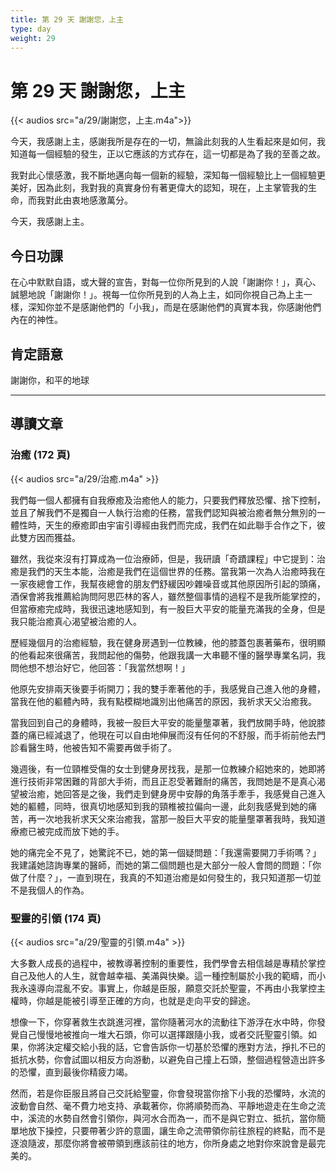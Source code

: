 ```yaml
---
title: 第 29 天 謝謝您，上主
type: day
weight: 29
---
```


# 第 29 天 謝謝您，上主

{{< audios src="a/29/謝謝您，上主.m4a">}}

今天，我感謝上主，感謝我所是存在的一切，無論此刻我的人生看起來是如何，我知道每一個經驗的發生，正以它應該的方式存在，這一切都是為了我的至善之故。

我對此心懷感激，我不斷地邁向每一個新的經驗，深知每一個經驗比上一個經驗更美好，因為此刻，我對我的真實身份有著更偉大的認知，現在，上主掌管我的生命，而我對此由衷地感激萬分。

今天，我感謝上主。

## 今日功課

在心中默默自語，或大聲的宣告，對每一位你所見到的人說「謝謝你！」，真心、誠懇地說「謝謝你！」。視每一位你所見到的人為上主，如同你視自己為上主一樣，深知你並不是感謝他們的「小我」，而是在感謝他們的真實本我，你感謝他們內在的神性。

## 肯定語意

謝謝你，和平的地球

---

## 導讀文章

### 治癒 (172 頁)

{{< audios src="a/29/治癒.m4a" >}}

我們每一個人都擁有自我療癒及治癒他人的能力，只要我們釋放恐懼、捨下控制，並且了解我們不是獨自一人執行治癒的任務，當我們認知與被治癒者無分無別的一體性時，天生的療癒即由宇宙引導經由我們而完成，我們在如此聯手合作之下，彼此雙方因而獲益。

雖然，我從來沒有打算成為一位治療師，但是，我研讀「奇蹟課程」中它提到：治癒是我們的天生本能，治癒是我們在這個世界的任務。當我第一次為人治癒時我在一家夜總會工作，我幫夜總會的朋友們舒緩因吵雜噪音或其他原因所引起的頭痛，酒保會將我推薦給詢問阿思匹林的客人，雖然整個事情的過程不是我所能掌控的，但當療癒完成時，我很迅速地感知到，有一股巨大平安的能量充滿我的全身，但是我只能治癒真心渴望被治癒的人。

歷經幾個月的治癒經驗，我在健身房遇到一位教練，他的膝蓋包裹著藥布，很明顯的他看起來很痛苦，我問起他的傷勢，他跟我講一大串聽不懂的醫學專業名詞，我問他想不想治好它，他回答：「我當然想啊！」

他原先安排兩天後要手術開刀；我的雙手牽著他的手，我感覺自己進入他的身體，當我在他的軀體內時，我有點模糊地識別出他痛苦的原因，我祈求天父治癒我。

當我回到自己的身體時，我被一股巨大平安的能量壟罩著，我們放開手時，他說膝蓋的痛已經減退了，他現在可以自由地伸展而沒有任何的不舒服，而手術前他去門診看醫生時，他被告知不需要再做手術了。

幾週後，有一位頸椎受傷的女士到健身房找我，是那一位教練介紹她來的，她即將進行技術非常困難的背部大手術，而且正忍受著難耐的痛苦，我問她是不是真心渴望被治癒，她回答是之後，我們走到健身房中安靜的角落手牽手，我感覺自己進入她的軀體，同時，很真切地感知到我的頸椎被拉偏向一邊，此刻我感覺到她的痛苦，再一次地我祈求天父來治癒我，當那一股巨大平安的能量壟罩著我時，我知道療癒已被完成而放下她的手。

她的痛完全不見了，她驚詫不已，她的第一個疑問題：「我還需要開刀手術嗎？」我建議她諮詢專業的醫師，而她的第二個問題也是大部分一般人會問的問題：「你做了什麼？」，一直到現在，我真的不知道治癒是如何發生的，我只知道那一切並不是我個人的作為。

### 聖靈的引領 (174 頁)

{{< audios src="a/29/聖靈的引領.m4a" >}}

大多數人成長的過程中，被教導著控制的重要性，我們學會去相信越是專精於掌控自己及他人的人生，就會越幸福、美滿與快樂。這一種控制屬於小我的範疇，而小我永遠導向混亂不安。事實上，你越是臣服，願意交託於聖靈，不再由小我掌控主權時，你越是能被引導至正確的方向，也就是走向平安的歸途。

想像一下，你穿著救生衣跳進河裡，當你隨著河水的流動往下游浮在水中時，你發覺自己慢慢地被推向一堆大石頭，你可以選擇跟隨小我，或者交託聖靈引領。如果，你將決定權交給小我的話，它會告訴你一切基於恐懼的應對方法，掙扎不已的抵抗水勢，你會試圖以相反方向游動，以避免自己撞上石頭，整個過程營造出許多的恐懼，直到最後你精疲力竭。

然而，若是你臣服且將自己交託給聖靈，你會發現當你捨下小我的恐懼時，水流的波動會自然、毫不費力地支持、承載著你，你將順勢而為、平靜地遊走在生命之流中，溪流的水勢自然會引領你，與河水合而為一，而不是與它對立、抵抗，當你簡單地放下操控，只要帶著少許的意圖，讓生命之流帶領你前往旅程的終點，而不是逐浪隨波，那麼你將會被帶領到應該前往的地方，你所身處之地對你來說會是最完美的。
